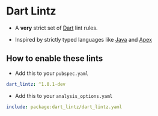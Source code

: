 # Dart Lintz

- A **very** strict set of [Dart](https://dart.dev) lint rules.

- Inspired by strictly typed languages like [Java](https://docs.oracle.com/en/java/) and [Apex](https://developer.salesforce.com/docs/atlas.en-us.apexcode.meta/apexcode/apex_dev_guide.htm)

## How to enable these lints

- Add this to your `pubspec.yaml`

```yaml
dart_lintz: ^1.0.1-dev
```

- Add this to your `analysis_options.yaml`

```yaml
include: package:dart_lintz/dart_lintz.yaml
```
